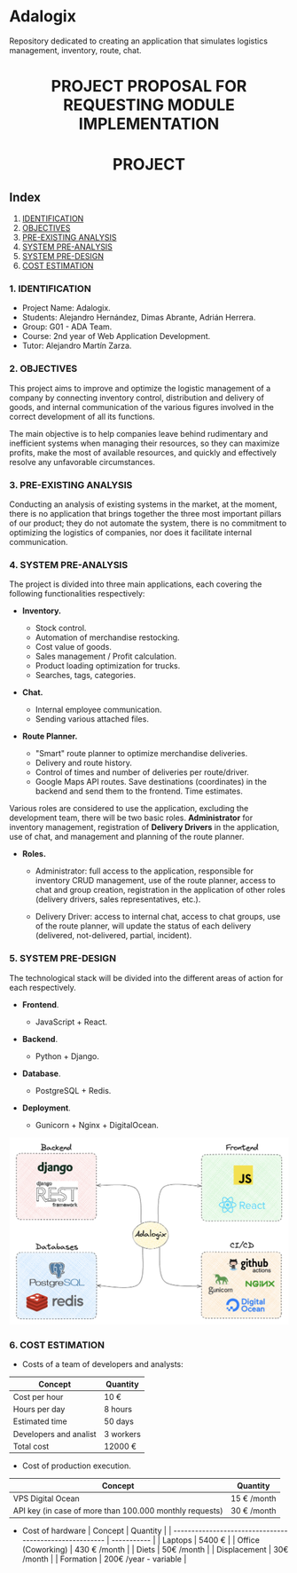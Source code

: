 # Adalogix

Repository dedicated to creating an application that simulates logistics management, inventory, route, chat.

<div align="center">

# PROJECT PROPOSAL FOR REQUESTING MODULE IMPLEMENTATION

# PROJECT

</div>

## Index

1. [IDENTIFICATION](#id1)
2. [OBJECTIVES](#id2)
3. [PRE-EXISTING ANALYSIS](#id3)
4. [SYSTEM PRE-ANALYSIS](#id4)
5. [SYSTEM PRE-DESIGN](#id5)
6. [COST ESTIMATION](#id6)

### 1. IDENTIFICATION <a name="id1"></a>

- Project Name: Adalogix.
- Students: Alejandro Hernández, Dimas Abrante, Adrián Herrera.
- Group: G01 - ADA Team.
- Course: 2nd year of Web Application Development.
- Tutor: Alejandro Martín Zarza.

### 2. OBJECTIVES <a name="id2"></a>

This project aims to improve and optimize the logistic management of a company by connecting inventory control, distribution and delivery of goods, and internal communication of the various figures involved in the correct development of all its functions.

The main objective is to help companies leave behind rudimentary and inefficient systems when managing their resources, so they can maximize profits, make the most of available resources, and quickly and effectively resolve any unfavorable circumstances.

### 3. PRE-EXISTING ANALYSIS <a name="id3"></a>

Conducting an analysis of existing systems in the market, at the moment, there is no application that brings together the three most important pillars of our product; they do not automate the system, there is no commitment to optimizing the logistics of companies, nor does it facilitate internal communication.

### 4. SYSTEM PRE-ANALYSIS <a name="id4"></a>

The project is divided into three main applications, each covering the following functionalities respectively:

- **Inventory.**

  - Stock control.
  - Automation of merchandise restocking.
  - Cost value of goods.
  - Sales management / Profit calculation.
  - Product loading optimization for trucks.
  - Searches, tags, categories.

- **Chat.**

  - Internal employee communication.
  - Sending various attached files.

- **Route Planner.**

  - "Smart" route planner to optimize merchandise deliveries.
  - Delivery and route history.
  - Control of times and number of deliveries per route/driver.
  - Google Maps API routes. Save destinations (coordinates) in the backend and send them to the frontend. Time estimates.

Various roles are considered to use the application, excluding the development team, there will be two basic roles. **Administrator** for inventory management, registration of **Delivery Drivers** in the application, use of chat, and management and planning of the route planner.

- **Roles.**

  - Administrator: full access to the application, responsible for inventory CRUD management, use of the route planner, access to chat and group creation, registration in the application of other roles (delivery drivers, sales representatives, etc.).

  - Delivery Driver: access to internal chat, access to chat groups, use of the route planner, will update the status of each delivery (delivered, not-delivered, partial, incident).

### 5. SYSTEM PRE-DESIGN <a name="id5"></a>

The technological stack will be divided into the different areas of action for each respectively.

- **Frontend**.

  - JavaScript + React.

- **Backend**.

  - Python + Django.

- **Database**.

  - PostgreSQL + Redis.

- **Deployment**.
  - Gunicorn + Nginx + DigitalOcean.

<div align="center">
<img src="img/stack.png" />
</div>

### 6. COST ESTIMATION <a name="id6"></a>

- Costs of a team of developers and analysts:

| Concept                | Quantity  |
| ---------------------- | --------- |
| Cost per hour          | 10 €      |
| Hours per day          | 8 hours   |
| Estimated time         | 50 days   |
| Developers and analist | 3 workers |
| Total cost             | 12000 €   |

- Cost of production execution.

| Concept                                                 | Quantity    |
| ------------------------------------------------------- | ----------- |
| VPS Digital Ocean                                       | 15 € /month |
| API key (in case of more than 100.000 monthly requests) | 30 € /month |

- Cost of hardware
  | Concept | Quantity |
  | ------------------------------------------------------- | ----------- |
  | Laptops | 5400 € |
  | Office (Coworking) | 430 € /month |
  | Diets | 50€ /month |
  | Displacement | 30€ /month |
  | Formation | 200€ /year - variable |
